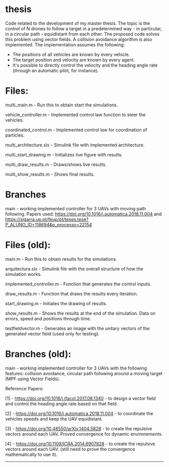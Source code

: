# thesis
Code related to the development of my master thesis. The topic is the control of N drones to follow a target in a predetermined way - in particular, in a circular path - equidistant from each other. The proposed code solves this problem using vector fields. A collision avoidance algorithm is also implemented.
The implementation assumes the following: 

- The positions of all vehicles are known by every vehicle. 
- The target position and velocity are known by every agent.
- It's possible to directly control the velocity and the heading angle rate (through an automatic pilot, for instance).

# Files:

multi_main.m - Run this to obtain start the simulations.

vehicle_controller.m - Implemented control law function to steer the vehicles.

coordinated_control.m - Implemented control law for coordination of particles.

multi_architecture.slx - Simulink file with implemented architecture.

multi_start_drawing.m - Initializes live figure with results.

multi_draw_results.m - Draws/shows live results.

multi_show_results.m - Shows final results.


# Branches

main - working implemented controller for 3 UAVs with moving path following. Papers used: https://doi.org/10.1016/j.automatica.2018.11.004 and https://sigarra.up.pt/feup/pt/teses.tese?P_ALUNO_ID=118694&p_processo=22154

# Files (old):

main.m - Run this to obtain results for the simulations.

arquitectura.slx - Simulink file with the overall structure of how the simulation works.

implemented_controller.m - Function that generates the control inputs.

draw_results.m - Function that draws the results every iteration.

start_drawing.m - Initiates the drawing of results.

show_results.m - Shows the results at the end of the simulation. Data on errors, speed and positions through time.

testfieldvector.m - Generates an image with the unitary vectors of the generated vector field (used only for testing).

# Branches (old):

main - working implemented controller for 3 UAVs with the following features: collision avoidance, circular path following around a moving target (MPF using Vector Fields).

Reference Papers:

[1] - https://doi.org/10.1016/j.ifacol.2017.08.1340 - to design a vector field and control the heading angle rate based on that field.

[2] - https://doi.org/10.1016/j.automatica.2018.11.004 - to coordinate the vehicles speeds and keep the UAV equidistant.

[3] - https://doi.org/10.48550/arXiv.1404.5828 - to create the repulsive vectors around each UAV. Proved convergence for dynamic environements.

[4] - https://doi.org/10.1109/ICRA.2014.6907828 - to create the repulsive vectors around each UAV. (still need to prove the convergence mathematically to use it).

----------------------------------------------------------------------------------------------------------------------------
